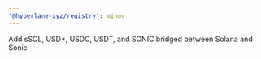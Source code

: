 ```yaml
---
'@hyperlane-xyz/registry': minor
---
```


Add sSOL, USD*, USDC, USDT, and SONIC bridged between Solana and Sonic
